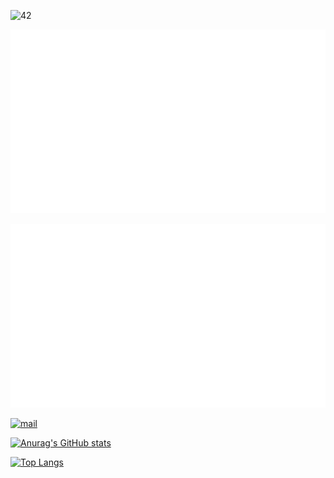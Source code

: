 ![42](https://badge42.vercel.app/api/v2/cl3vp66tw002509l1p3inopdr/stats?cursusId=21&coalitionId=45)

![languages](https://github.com/loaki/github_stats/blob/master/generated/overview.svg#gh-dark-mode-only)

![overview](https://github.com/loaki/github_stats/blob/master/generated/languages.svg#gh-dark-mode-only)

[![mail](https://img.shields.io/badge/mail-loaki.dev%40gmail.com-lightgrey?style=for-the-badge&logo=gmail)](https://loaki.dev@gmail.com)

[![Anurag's GitHub stats](https://github-readme-stats.vercel.app/api?username=loaki)](https://github.com/anuraghazra/github-readme-stats)

[![Top Langs](https://github-readme-stats.vercel.app/api/top-langs/?username=anuraghazra)](https://github.com/anuraghazra/github-readme-stats)


